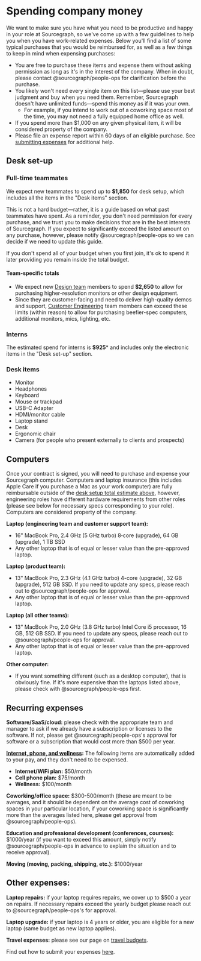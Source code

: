 # Spending company money

We want to make sure you have what you need to be productive and happy in your role at Sourcegraph, so we've come up with a few guidelines to help you when you have work-related expenses. Below you'll find a list of some typical purchases that you would be reimbursed for, as well as a few things to keep in mind when expensing purchases:

- You are free to purchase these items and expense them without asking permission as long as it's in the interest of the company. When in doubt, please contact @sourcegraph/people-ops for clarification before the purchase.
- You likely won't need every single item on this list—please use your best judgment and buy when you need them. Remember, Sourcegraph doesn't have unlimited funds—spend this money as if it was your own.
  - For example, if you intend to work out of a coworking space most of the time, you may not need a fully equipped home office as well.
- If you spend more than $1,000 on any given physical item, it will be considered property of the company.
- Please file an expense report within 60 days of an eligible purchase. See [submitting expenses](../ops/finance/expenses.md) for additional help.

## Desk set-up

### Full-time teammates

We expect new teammates to spend up to **$1,850** for desk setup, which includes all the items in the "Desk items" section. 

This is not a hard budget—rather, it is a guide based on what past teammates have spent. As a reminder, you don't need permission for every purchase, and we trust you to make decisions that are in the best interests of Sourcegraph. If you expect to significantly exceed the listed amount on any purchase, however, please notify @sourcegraph/people-ops so we can decide if we need to update this guide.

If you don't spend all of your budget when you first join, it's ok to spend it later providing you remain inside the total budget.

#### Team-specific totals

- We expect new [Design team](../product/design/index.md) members to spend **$2,650** to allow for purchasing higher-resolution monitors or other design equipment.
- Since they are customer-facing and need to deliver high-quality demos and support, [Customer Engineering](https://about.sourcegraph.com/handbook/ce) team members can exceed these limits (within reason) to allow for purchasing beefier-spec computers, additional monitors, mics, lighting, etc.

### Interns

The estimated spend for interns is **$925*** and includes only the electronic items in the "Desk set-up" section.

### Desk items

- Monitor
- Headphones
- Keyboard
- Mouse or trackpad
- USB-C Adapter
- HDMI/monitor cable
- Laptop stand
- Desk
- Ergonomic chair
- Camera (for people who present externally to clients and prospects)

## Computers

Once your contract is signed, you will need to purchase and expense your Sourcegraph computer. Computers and laptop insurance (this includes Apple Care if you purchase a Mac as your work computer) are fully reimbursable outside of the [desk setup total estimate above](#desk-set-up), however, engineering roles have different hardware requirements from other roles (please see below for necessary specs corresponding to your role). Computers are considered property of the company.

**Laptop (engineering team and customer support team):**

- 16" MacBook Pro, 2.4 GHz (5 GHz turbo) 8‑core (upgrade), 64 GB (upgrade), 1 TB SSD
- Any other laptop that is of equal or lesser value than the pre-approved laptop.

**Laptop (product team):**

- 13" MacBook Pro, 2.3 GHz (4.1 GHz turbo) 4-core (upgrade), 32 GB (upgrade), 512 GB SSD. If you need to update any specs, please reach out to @sourcegraph/people-ops for approval.
- Any other laptop that is of equal or lesser value than the pre-approved laptop.

**Laptop (all other teams):**

- 13" MacBook Pro, 2.0 GHz (3.8 GHz turbo) Intel Core i5 processor, 16 GB, 512 GB SSD. If you need to update any specs, please reach out to @sourcegraph/people-ops for approval. 
- Any other laptop that is of equal or lesser value than the pre-approved laptop.

**Other computer:**

- If you want something different (such as a desktop computer), that is obviously fine. If it's more expensive than the laptops listed above, please check with @sourcegraph/people-ops first.

## Recurring expenses

**Software/SaaS/cloud:** please check with the appropriate team and manager to ask if we already have a subscription or licenses to the software. If not, please get @sourcegraph/people-ops's approval for software or a subscription that would cost more than $500 per year.

**[Internet, phone, and wellness](expenses.md#internet-phone-and-wellness-benefits):** The following items are automatically added to your pay, and they don't need to be expensed.
- **Internet/WiFi plan:** $50/month
- **Cell phone plan:** $75/month 
- **Wellness:** $100/month

**Coworking/office space:** $300-500/month (these are meant to be averages, and it should be dependent on the average cost of coworking spaces in your particular location, if your coworking space is significantly more than the averages listed here, please get approval from @sourcegraph/people-ops). 

**Education and professional development (conferences, courses):** $1000/year (if you want to exceed this amount, simply notify @sourcegraph/people-ops in advance to explain the situation and to receive approval).

**Moving (moving, packing, shipping, etc.):** $1000/year

## Other expenses:

**Laptop repairs:** if your laptop requires repairs, we cover up to $500 a year on repairs. If necessary repairs exceed the yearly budget please reach out to @sourcegraph/people-ops's for approval.

**Laptop upgrade:** if your laptop is 4 years or older, you are eligible for a new laptop (same budget as new laptop applies).

**Travel expenses:** please see our page on [travel budgets](https://about.sourcegraph.com/handbook/people-ops/travel). 

Find out how to submit your expenses [here](https://about.sourcegraph.com/handbook/people-ops/expenses).
